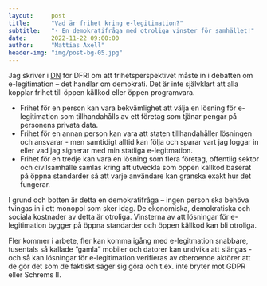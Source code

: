```yaml
---
layout:     post
title:      "Vad är frihet kring e-legitimation?"
subtitle:   "- En demokratifråga med otroliga vinster för samhället!"
date:       2022-11-22 09:00:00
author:     "Mattias Axell"
header-img: "img/post-bg-05.jpg"
---
```


Jag skriver i [DN](https://www.dn.se/debatt/diskussionen-om-e-legitimation-saknar-frihetsperspektivet/) för DFRI om att frihetsperspektivet måste in i debatten om e-legitimation – det handlar om demokrati. Det är inte självklart att alla kopplar frihet till öppen källkod eller öppen programvara. 
* Frihet för en person kan vara bekvämlighet att välja en lösning för e-legitimation som tillhandahålls av ett företag som tjänar pengar på personens privata data. 
* Frihet för en annan person kan vara att staten tillhandahåller lösningen och ansvarar - men samtidigt alltid kan följa och sparar vart jag loggar in eller vad jag signerar med min statliga e-legitmation. 
* Frihet för en tredje kan vara en lösning som flera företag, offentlig sektor och civilsamhälle samlas kring att utveckla som öppen källkod baserat på öppna standarder så att varje användare kan granska exakt hur det fungerar.

I grund och botten är detta en demokratifråga – ingen person ska behöva tvingas in i ett monopol som sker idag. De ekonomiska, demokratiska och sociala kostnader av detta är otroliga. Vinsterna av att lösningar för e-legitimation bygger på öppna standarder och öppen källkod kan bli otroliga. 

Fler kommer i arbete, fler kan komma igång med e-legitmation snabbare, tusentals så kallade “gamla” mobiler och datorer kan undvika att slängas - och så kan lösningar för e-legitimation verifieras av oberoende aktörer att de gör det som de faktiskt säger sig göra och t.ex. inte bryter mot GDPR eller Schrems II.